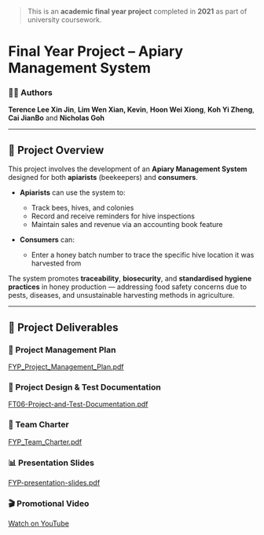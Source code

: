 > This is an **academic final year project** completed in **2021** as part of university coursework.

# Final Year Project – Apiary Management System

### 👨‍💻 Authors
**Terence Lee Xin Jin**, **Lim Wen Xian, Kevin**, **Hoon Wei Xiong**, **Koh Yi Zheng**, **Cai JianBo** and **Nicholas Goh**

---

## 📘 Project Overview

This project involves the development of an **Apiary Management System** designed for both **apiarists** (beekeepers) and **consumers**.

- **Apiarists** can use the system to:
  - Track bees, hives, and colonies
  - Record and receive reminders for hive inspections
  - Maintain sales and revenue via an accounting book feature

- **Consumers** can:
  - Enter a honey batch number to trace the specific hive location it was harvested from

The system promotes **traceability**, **biosecurity**, and **standardised hygiene practices** in honey production — addressing food safety concerns due to pests, diseases, and unsustainable harvesting methods in agriculture.

---

## 📂 Project Deliverables

### 📌 Project Management Plan
[FYP_Project_Management_Plan.pdf](https://github.com/user-attachments/files/20026395/FT06_Project_Management_Plan.pdf)

### 🧪 Project Design & Test Documentation
[FT06-Project-and-Test-Documentation.pdf](https://github.com/user-attachments/files/20026406/FT06-Project-Documentation.pdf)

### 🤝 Team Charter
[FYP_Team_Charter.pdf](https://github.com/user-attachments/files/20026402/FT06_Team_Charter.pdf)

### 📊 Presentation Slides
[FYP-presentation-slides.pdf](https://github.com/user-attachments/files/20026421/FYP-presentation-slides.pdf)

### 🎬 Promotional Video
[Watch on YouTube](https://youtu.be/Y8zi7h8VXGk)
